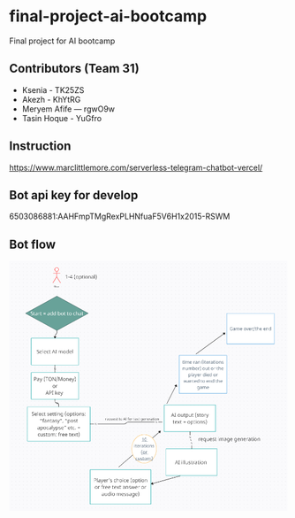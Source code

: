 # final-project-ai-bootcamp
Final project for AI bootcamp 

## Contributors (Team 31)
- Ksenia - TK25ZS 
- Akezh - KhYtRG 
- Meryem Afife — rgwO9w
- Tasin Hoque - YuGfro

## Instruction 
https://www.marclittlemore.com/serverless-telegram-chatbot-vercel/

## Bot api key for develop
6503086881:AAHFmpTMgRexPLHNfuaF5V6H1x2015-RSWM

## Bot flow 
![bot-diagram](https://github.com/ksenia-ekshova/final-project-ai-bootcamp/blob/main/bot-diagram.PNG)
